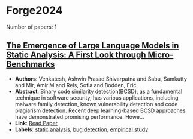# Forge2024

Number of papers: 1

## [The Emergence of Large Language Models in Static Analysis: A First Look through Micro-Benchmarks](paper_1.md)
- **Authors**: Venkatesh, Ashwin Prasad Shivarpatna and Sabu, Samkutty and Mir, Amir M and Reis, Sofia and Bodden, Eric
- **Abstract**: Binary code similarity detection(BCSD), as a fundamental technique in software security, has various applications, including malware family detection, known vulnerability detection and code plagiarism detection. Recent deep learning-based BCSD approaches have demonstrated promising performance. Howe...
- **Link**: [Read Paper](https://doi.org/10.1145/3650105.3652288)
- **Labels**: [static analysis](../../labels/static_analysis.md), [bug detection](../../labels/bug_detection.md), [empirical study](../../labels/empirical_study.md)

